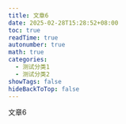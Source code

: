 ```yaml
---
title: 文章6
date: 2025-02-28T15:28:52+08:00
toc: true
readTime: true
autonumber: true
math: true
categories:
  - 测试分类1
  - 测试分类2
showTags: false
hideBackToTop: false
---
```

文章6
